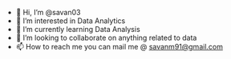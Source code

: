 - 👋 Hi, I’m @savan03
- 👀 I’m interested in Data Analytics
- 🌱 I’m currently learning Data Analysis
- 💞️ I’m looking to collaborate on anything related to data
- 📫 How to reach me you can mail me @ savanm91@gmail.com

<!---
savan03/savan03 is a ✨ special ✨ repository because its `README.md` (this file) appears on your GitHub profile.
You can click the Preview link to take a look at your changes.
--->
